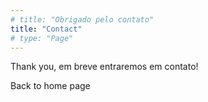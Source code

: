 ```yaml
---
# title: "Obrigado pelo contato"
title: "Contact"
# type: "Page"
---
```


<!-- FIXME Definir página de obrigado -->
<!-- TODO @Iza: traduzir -->

Thank you, em breve entraremos em contato!

Back to home page
